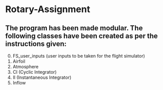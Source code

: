 # Rotary-Assignment
## The program has been made modular. The following classes have been created as per the instructions given:
0. FS_user_inputs (user inputs to be taken for the flight simulator)
1. Airfoil
2. Atmosphere
3. CI (Cyclic Integrator)
4. II (Instantaneous Integrator)
5. Inflow
